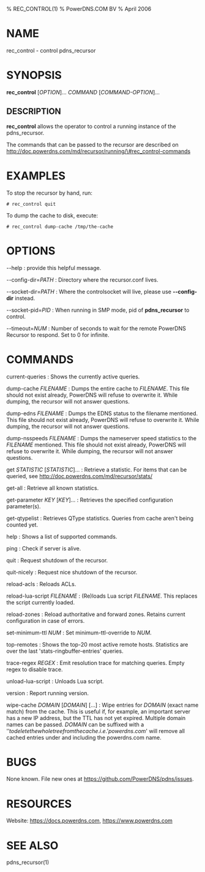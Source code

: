 % REC_CONTROL(1)
% PowerDNS.COM BV
% April 2006

# NAME
rec_control - control pdns_recursor

# SYNOPSIS
**rec_control** [*OPTION*]... *COMMAND* [*COMMAND-OPTION*]...

DESCRIPTION
-----------
**rec_control** allows the operator to control a running instance
of the pdns_recursor.

The commands that can be passed to the recursor are described on
http://doc.powerdns.com/md/recursor/running/\#rec_control-commands

# EXAMPLES
To stop the recursor by hand, run:

`# rec_control quit`

To dump the cache to disk, execute:

`# rec_control dump-cache /tmp/the-cache`

# OPTIONS
--help
:    provide this helpful message.

--config-dir=*PATH*
:    Directory where the recursor.conf lives.

--socket-dir=*PATH*
:    Where the controlsocket will live, please use **--config-dir** instead.

--socket-pid=*PID*
:    When running in SMP mode, pid of **pdns_recursor** to control.

--timeout=*NUM*
:    Number of seconds to wait for the remote PowerDNS Recursor to
     respond. Set to 0 for infinite.

# COMMANDS
current-queries
:    Shows the currently active queries.

dump-cache *FILENAME*
:    Dumps the entire cache to *FILENAME*. This file should
     not exist already, PowerDNS will refuse to overwrite it. While
     dumping, the recursor will not answer questions.

dump-edns *FILENAME*
:    Dumps the EDNS status to the filename mentioned. This file should
     not exist already, PowerDNS will refuse to overwrite it. While
     dumping, the recursor will not answer questions.

dump-nsspeeds *FILENAME*
:    Dumps the nameserver speed statistics to the *FILENAME* mentioned.
     This file should not exist already, PowerDNS will refuse to 
     overwrite it. While dumping, the recursor will not answer questions.

get *STATISTIC* [*STATISTIC*]...
:    Retrieve a statistic. For items that can be queried, see
     http://doc.powerdns.com/md/recursor/stats/

get-all
:    Retrieve all known statistics.

get-parameter *KEY* [*KEY*]...
:    Retrieves the specified configuration parameter(s).

get-qtypelist
:    Retrieves QType statistics. Queries from cache aren't being counted yet.

help
:    Shows a list of supported commands.

ping
:    Check if server is alive.

quit
:    Request shutdown of the recursor.

quit-nicely
:    Request nice shutdown of the recursor.

reload-acls
:    Reloads ACLs.

reload-lua-script *FILENAME*
:    (Re)loads Lua script *FILENAME*. This replaces the script currently loaded.

reload-zones
:    Reload authoritative and forward zones. Retains current configuration
     in case of errors.

set-minimum-ttl *NUM*
:    Set minimum-ttl-override to *NUM*.

top-remotes
:    Shows the top-20 most active remote hosts. Statistics are over the
     last 'stats-ringbuffer-entries' queries.

trace-regex *REGEX*
:    Emit resolution trace for matching queries. Empty regex to disable trace.

unload-lua-script
:    Unloads Lua script.

version
:    Report running version.

wipe-cache *DOMAIN* [*DOMAIN*] [...]
:    Wipe entries for *DOMAIN* (exact name match) from the cache. This is useful
     if, for example, an important server has a new IP address, but the TTL has
     not yet expired. Multiple domain names can be passed. *DOMAIN* can be
     suffixed with a '$' to delete the whole tree from the cache. i.e. 'powerdns.com$'
     will remove all cached entries under and including the powerdns.com name.

# BUGS
None known. File new ones at https://github.com/PowerDNS/pdns/issues.

# RESOURCES
Website: https://docs.powerdns.com, https://www.powerdns.com

# SEE ALSO
pdns_recursor(1)
